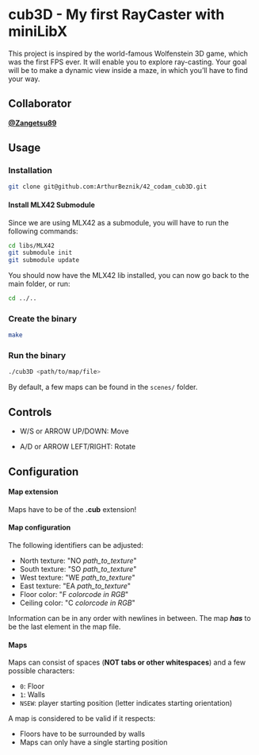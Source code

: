 # cub3D - My first RayCaster with miniLibX

This project is inspired by the world-famous Wolfenstein 3D game, which was the first FPS ever. It will enable you to explore ray-casting. Your goal will be to make a dynamic view inside a maze, in which you’ll have to find your way.

## Collaborator

**[@Zangetsu89](https://github.com/Zangetsu89)**

## Usage

### Installation
```bash
git clone git@github.com:ArthurBeznik/42_codam_cub3D.git
```
#### Install MLX42 Submodule
Since we are using MLX42 as a submodule, you will have to run the following commands:
```bash
cd libs/MLX42
git submodule init
git submodule update
```
You should now have the MLX42 lib installed, you can now go back to the main folder, or run:
```bash
cd ../..
```
### Create the binary
```bash
make
```

### Run the binary
```bash
./cub3D <path/to/map/file>
```
By default, a few maps can be found in the `scenes/` folder.

## Controls

- W/S or ARROW UP/DOWN: Move

- A/D or ARROW LEFT/RIGHT: Rotate

## Configuration

#### Map extension
Maps have to be of the **.cub** extension!

#### Map configuration
The following identifiers can be adjusted:
- North texture: "NO *path_to_texture*"
- South texture: "SO *path_to_texture*"
- West texture: "WE *path_to_texture*"
- East texture: "EA *path_to_texture*"
- Floor color: "F *colorcode in RGB*"
- Ceiling color: "C *colorcode in RGB*"

Information can be in any order with newlines in between. The map ***has*** to be the last element in the map file.

#### Maps

Maps can consist of spaces (**NOT tabs or other whitespaces**) and a few possible characters:
- `0`: Floor
- `1`: Walls
- `NSEW`: player starting position (letter indicates starting orientation)

A map is considered to be valid if it respects:
- Floors have to be surrounded by walls
- Maps can only have a single starting position
